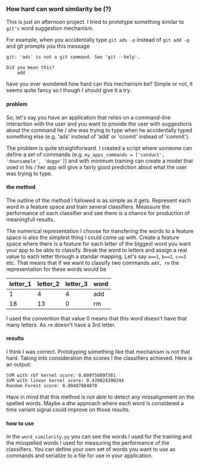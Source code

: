 ### How hard can word similarity be (?)

This is just an afternoon project. I tried to prototype something similar to `git's` word suggestion mechanism.

For example, when you accidentally type `git ads -p` instead of `git add -p` and git prompts you this message
```
git: 'ads' is not a git command. See 'git --help'.

Did you mean this?
	add

```
have you ever wondered how hard can this mechanism be? Simple or not, it seems quite fancy so I though I should give it a try. 


#### problem
So, let's say you have an application that relies on a command-line interaction with the user and you want to provide
the user with suggestions about the command he / she was trying to type when he accidentally typed something else (e.g. 'ads' instead of 'add' or 'ccomit' instead of 'commit').

The problem is quite straightforward. I created a script where someone can define a set of commands (e.g. `my_apps_commands = ['conduct', 'downsample', 'dogge']`) and with minimum training can create a model that used in his / her app will give a fairly good prediction about what the user was trying to type.

####  the method
The outline of the method I followed is as simple as it gets. Represent each word in a feature space and train several classifiers. Meassure the performance of each classifier and see there is a chance for production of meaningfull results.  

The numerical representation I choose for transfering the words to a feature space is also the simplest thing I could come up with. Create a feature space where there is a feature for each letter of the biggest word you want your app to be able to classify. Break the word to letters and assign a real value to each letter through a standar mapping. Let's say `a==1`, `b==2`, `c==3` etc. That means that if we want to classify two commands `add, rm` the representation for these words
would be

letter_1 | letter_2 | letter_3 | word
-------- | -------- | -------- | ----
1        | 4        | 4        | add
18       | 13       | 0        | rm

I used the convention that value 0 means that this word doesn't have that many letters. As `rm` doesn't have a 3rd letter.

#### results
I think I was correct. Prototyping something like that mechanism is not that hard. Taking into consideration the scores I the classifiers achieved. Here is an output: 
```
SVM with rbf kernel score: 0.609756097561
SVM with linear kernel score: 0.439024390244
Random Forest score: 0.80487804878
```
Have in mind that this method is not able to detect any missalignment on the spelled words. Maybe a dtw approach where each word is considered a time variant signal could improve on those results.

#### how to use
In the `word_similarity.py` you can see the words I used for the training and the misspelled words I used for measuring the performance of the classifiers. You can define your own set of words you want to use as commands and serialize to a file for use in your application.
